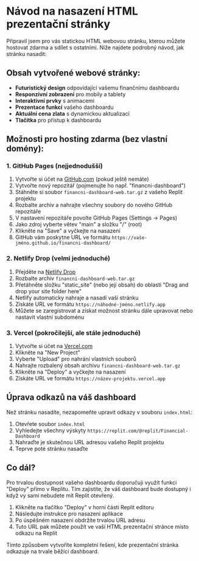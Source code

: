 # Návod na nasazení HTML prezentační stránky

Připravil jsem pro vás statickou HTML webovou stránku, kterou můžete hostovat zdarma a sdílet s ostatními. Níže najdete podrobný návod, jak stránku nasadit:

## Obsah vytvořené webové stránky:

- **Futuristický design** odpovídající vašemu finančnímu dashboardu
- **Responzivní zobrazení** pro mobily a tablety
- **Interaktivní prvky** s animacemi
- **Prezentace funkcí** vašeho dashboardu
- **Aktuální cena zlata** s dynamickou aktualizací
- **Tlačítka** pro přístup k dashboardu

## Možnosti pro hosting zdarma (bez vlastní domény):

### 1. GitHub Pages (nejjednodušší)

1. Vytvořte si účet na [GitHub.com](https://github.com) (pokud ještě nemáte)
2. Vytvořte nový repozitář (pojmenujte ho např. "financni-dashboard")
3. Stáhněte si soubor `financni-dashboard-web.tar.gz` z vašeho Replit projektu
4. Rozbalte archiv a nahrajte všechny soubory do nového GitHub repozitáře
5. V nastavení repozitáře povolte GitHub Pages (Settings -> Pages)
6. Jako zdroj vyberte větev "main" a složku "/" (root)
7. Klikněte na "Save" a vyčkejte na nasazení
8. GitHub vám poskytne URL ve formátu `https://vaše-jméno.github.io/financni-dashboard/`

### 2. Netlify Drop (velmi jednoduché)

1. Přejděte na [Netlify Drop](https://app.netlify.com/drop)
2. Rozbalte archiv `financni-dashboard-web.tar.gz`
3. Přetáhněte složku "static_site" (nebo její obsah) do oblasti "Drag and drop your site folder here"
4. Netlify automaticky nahraje a nasadí vaši stránku
5. Získáte URL ve formátu `https://náhodné-jméno.netlify.app`
6. Můžete se zaregistrovat a získat možnost stránku dále upravovat nebo nastavit vlastní subdoménu

### 3. Vercel (pokročilejší, ale stále jednoduché)

1. Vytvořte si účet na [Vercel.com](https://vercel.com)
2. Klikněte na "New Project"
3. Vyberte "Upload" pro nahrání vlastních souborů
4. Nahrajte rozbalený obsah archivu `financni-dashboard-web.tar.gz`
5. Klikněte na "Deploy" a vyčkejte na nasazení
6. Získáte URL ve formátu `https://název-projektu.vercel.app`

## Úprava odkazů na váš dashboard

Než stránku nasadíte, nezapomeňte upravit odkazy v souboru `index.html`:

1. Otevřete soubor `index.html`
2. Vyhledejte všechny výskyty `https://replit.com/@replit/Financial-Dashboard`
3. Nahraďte je skutečnou URL adresou vašeho Replit projektu
4. Teprve poté stránku nasaďte

## Co dál?

Pro trvalou dostupnost vašeho dashboardu doporučuji využít funkci "Deploy" přímo v Replitu. Tím zajistíte, že váš dashboard bude dostupný i když vy sami nebudete mít Replit otevřený. 

1. Klikněte na tlačítko "Deploy" v horní části Replit editoru
2. Následujte instrukce pro nasazení aplikace
3. Po úspěšném nasazení obdržíte trvalou URL adresu
4. Tuto URL pak můžete použít ve vaší HTML prezentační stránce místo odkazu na Replit

Tímto způsobem vytvoříte kompletní řešení, kde prezentační stránka odkazuje na trvale běžící dashboard.